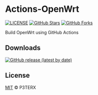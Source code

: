 # Actions-OpenWrt

[![LICENSE](https://img.shields.io/github/license/mashape/apistatus.svg?style=flat-square&label=LICENSE)](https://github.com/yaoyi098/leanopenwrt-CI-Raspi3Bp/blob/master/LICENSE)
[![GitHub Stars](https://img.shields.io/github/stars/yaoyi098/leanopenwrt-CI-Raspi3Bp.svg?style=flat-square&label=Stars&logo=github)](https://github.com/yaoyi098/leanopenwrt-CI-Raspi3Bp/stargazers)
[![GitHub Forks](https://img.shields.io/github/forks/yaoyi098/leanopenwrt-CI-Raspi3Bp.svg?style=flat-square&label=Forks&logo=github)](https://github.com/yaoyi098/leanopenwrt-CI-Raspi3Bp/fork)

Build OpenWrt using GitHub Actions

## Downloads
[![GitHub release (latest by date)](https://img.shields.io/github/v/release/yaoyi098/leanopenwrt-CI-Raspi3Bp?style=for-the-badge&label=Download)](https://github.com/yaoyi098/leanopenwrt-CI-Raspi3Bp/releases/latest)

## License

[MIT](https://github.com/P3TERX/Actions-OpenWrt/blob/master/LICENSE) © P3TERX

